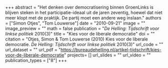 +++
abstract = "Het denken over democratisering binnen GroenLinks is blijven steken in het participatie-ideaal uit de jaren zeventig, hoewel dat niet meer klopt met de praktijk. De partij moet een andere weg inslaan."
authors = ["Simon Otjes", "Tom Louwerse"]
date = "2010-09-21"
image = ""
image_preview = ""
math = false
publication = "*De Helling: Tijdschrift voor linkse politiek* 2010(3)"
title = "Kies voor de liberale democratie"
doi = ""
citation = "Otjes, Simon & Tom Louwerse (2010) Kies voor de liberale democratie. *De Helling: Tijdschrift voor linkse politiek* 2010(3)"
url_code = ""
url_dataset = ""
url_pdf = "https://bureaudehelling.nl/artikel-tijdschrift/kies-voor-de-liberale-democratie"
projects= []
url_slides = ""
url_video = ""
publication_types = ["8"]
+++

